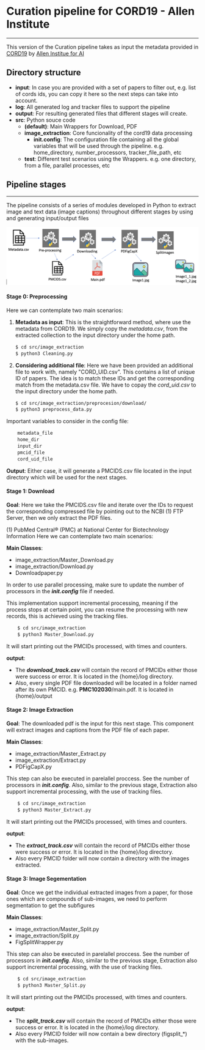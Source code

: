 # Curation pipeline for CORD19 - Allen Institute
-------------

This version of the Curation pipeline takes as input the metadata provided in [CORD19](https://ai2-semanticscholar-cord-19.s3-us-west-2.amazonaws.com/historical_releases.html) by  [Allen Institue for AI](https://www.semanticscholar.org/paper/CORD-19%3A-The-Covid-19-Open-Research-Dataset-Wang-Lo/4a10dffca6dcce9c570cb75aa4d76522c34a2fd4)


## Directory structure
+ **input**: In case you are provided with a set of papers to filter out, e.g. list of cords ids, you can copy it here so the next steps can take into account.
+ **log**: All generated log and tracker files to support the pipeline 
+ **output**: For resulting generated files that different stages will create.
+ **src**: Python souce code  
    + **(default)**: Main Wrappers for Download, PDF 
    + **image_extraction**: Core funcionality of the cord19 data processing
        + **init.config**: The configuration file containing all the global variables that will be used through the pipeline. e.g. home_directory, number_processors, tracker_file_path, etc
    + **test**: Different test scenarios using the Wrappers. e.g. one directory, from a file, parallel processes, etc


## Pipeline stages
------------------------
The pipeline consists of a series of modules developed in Python to extract image and text data (image captions) throughout different stages by using and generating input/output files 

![pipeline overview](images/pipeline.png) 

#### Stage 0: Preprocessing 

Here we can contemplate two main scenarios:
1. **Metadata as input**:
    This is the straightforward method, where use the metadata from CORD19. We simply copy the _metadata.csv_, from the extracted collection to the input directory under the home path.
    ```sh
    $ cd src/image_extraction
    $ python3 Cleaning.py
    ```

2. **Considering additional file**:
    Here we have been provided an additional file to work with, namely "CORD_UID.csv". This contains a list of unique ID of papers. The idea is to match these IDs and get the corresponding match from the metadata.csv file.
    We have to copay the _cord_uid.csv_ to the input directory under the home path.
    ```sh
    $ cd src/image_extraction/preprocesion/download/
    $ python3 preprocess_data.py
    ```
Important variables to consider in the config file:
```sh
    metadata_file
    home_dir
    input_dir
    pmcid_file
    cord_uid_file
```

**Output**: Either case, it will generate a PMCIDS.csv file located in the input directory which will be used for the next stages.




#### Stage 1: Download
**Goal**: Here we take the PMCIDS.csv file and iterate over the IDs to request the corresponding compressed file by pointing out to the NCBI (1) FTP Server, then we only extract the PDF files.

(1) PubMed Central® (PMC) at National Center for Biotechnology Information
Here we can contemplate two main scenarios:

**Main Classes**: 
 - image_extraction/Master_Download.py 
 - image_extraction/Download.py
 - Downloadpaper.py

In order to use parallel processing, make sure to update the number of processors in the **_init.config_** file if needed.

This implementation support incremental processing, meaning if the process stops at certain point, you can resume the processing with new records, this is achieved using the tracking files.
```sh
    $ cd src/image_extraction
    $ python3 Master_Download.py
```
It will start printing out the PMCIDs processed, with times and counters.

**output**:
 - The **_download_track.csv_** will contain the record of PMCIDs either those were success or error. It is located in the {home}/log directory.
 - Also, every single PDF file downloaded will be located in a folder named after its own PMCID. e.g.  **PMC102030**/main.pdf. It is located in {home}/output
 

 


#### Stage 2: Image Extraction
**Goal**: The downloaded pdf is the input for this next stage. This component will extract images and captions from the PDF file of each paper.

**Main Classes**: 
 - image_extraction/Master_Extract.py 
 - image_extraction/Extract.py
 - PDFigCapX.py

This step can also be executed in parelallel proccess. See the number of processors in **_init.config_**. Also, similar to the previous stage, Extraction also support incremental processing, with the use of tracking files.

```sh
    $ cd src/image_extraction
    $ python3 Master_Extract.py
```
It will start printing out the PMCIDs processed, with times and counters.

**output**:
 - The **_extract_track.csv_** will contain the record of PMCIDs either those were success or error. It is located in the {home}/log directory.
 - Also every PMCID folder will now contain a directory with the images extracted.
 


#### Stage 3: Image Segementation
**Goal**: Once we get the individual extracted images from a paper, for those ones which are compounds of sub-images, we need to perform segmentation to get the subfigures

**Main Classes**: 
 - image_extraction/Master_Split.py 
 - image_extraction/Split.py
 - FigSplitWrapper.py

This step can also be executed in parelallel proccess. See the number of processors in **_init.config_**. Also, similar to the previous stage, Extraction also support incremental processing, with the use of tracking files.

```sh
    $ cd src/image_extraction
    $ python3 Master_Split.py
```
It will start printing out the PMCIDs processed, with times and counters.

**output**:
 - The **_split_track.csv_** will contain the record of PMCIDs either those were success or error. It is located in the {home}/log directory.
 - Also every PMCID folder will now contain a bew directory (figsplit_*) with the sub-images.
 